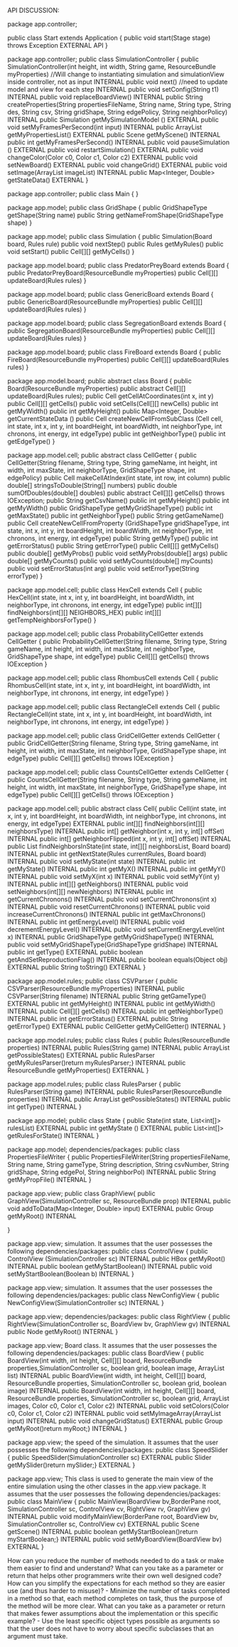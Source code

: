 API DISCUSSION:

package app.controller;

public class Start extends Application {
      public void start(Stage stage) throws Exception
      EXTERNAL API
}

package app.controller;
public class SimulationController {
      public SimulationController(int height, int width, String game, ResourceBundle myProperties) //Will change to instantiating simulation and simulationView inside controller, not as input
    INTERNAL
    public void next() //need to update model and view for each step
    INTERNAL
    public void setConfig(String t1)
    INTERNAL
    public void replaceBoardView()
    INTERNAL
    public String createProperties(String propertiesFileName, String name, String type, String des, String csv, String gridShape, String edgePolicy, String neighborPolicy)
    INTERNAL
    public Simulation getMySimulationModel ()
    EXTERNAL
    public void setMyFramesPerSecond(int input)
    INTERNAL
    public ArrayList<String> getMyPropertiesList()
    EXTERNAL
    public Scene getMyScene()
    INTERNAL
    public int getMyFramesPerSecond()
    INTERNAL
    public void pauseSimulation ()
    EXTERNAL
    public void restartSimulation()
    EXTERNAL
    public void changeColor(Color c0, Color c1, Color c2)
    EXTERNAL
    public void setNewBoard()
    EXTERNAL
    public void changeGrid()
    EXTERNAL
    public void setImage(ArrayList<Image> imageList)
    INTERNAL
    public Map<Integer, Double> getStateData()
    EXTERNAL
}

package app.controller;
public class Main {
  }

package app.model;
public class GridShape {
      public GridShapeType getShape(String name)
    public String getNameFromShape(GridShapeType shape)
}

package app.model;
public class Simulation {
      public Simulation(Board board, Rules rule)
    public void nextStep()
    public Rules getMyRules()
    public void setStart()
    public Cell[][] getMyCells()
}

package app.model.board;
public class PredatorPreyBoard extends Board {
      public PredatorPreyBoard(ResourceBundle myProperties)
    public Cell[][] updateBoard(Rules rules)
}

package app.model.board;
public class GenericBoard extends Board {
          public GenericBoard(ResourceBundle myProperties)
        public Cell[][] updateBoard(Rules rules)
}

package app.model.board;
public class SegregationBoard extends Board {
      public SegregationBoard(ResourceBundle myProperties)
    public Cell[][] updateBoard(Rules rules)
}

package app.model.board;
public class FireBoard extends Board {
      public FireBoard(ResourceBundle myProperties)
    public Cell[][] updateBoard(Rules rules)
}

package app.model.board;
public abstract class Board {
      public Board(ResourceBundle myProperties)
    public abstract Cell[][] updateBoard(Rules rules);
    public Cell getCellAtCoordinates(int x, int y)
    public Cell[][] getCells()
    public void setCells(Cell[][] newCells)
    public int getMyWidth()
    public int getMyHeight()
    public Map<Integer, Double> getCurrentStateData ()
    public Cell createNewCellFromSubClass (Cell cell, int state, int x, int y, int boardHeight, int boardWidth, int neighborType, int chronons, int energy, int edgeType)
    public int getNeighborType()
    public int getEdgeType()
}

package app.model.cell;
public abstract class CellGetter {
      public CellGetter(String filename, String type, String gameName, int height, int width, int maxState, int neighborType, GridShapeType shape, int edgePolicy)
    public Cell makeCellAtIndex(int state, int row, int column)
    public double[] stringsToDouble(String[] numbers)
    public double sumOfDoubles(double[] doubles)
    public abstract Cell[][] getCells() throws IOException;
    public String getCsvName()
    public int getMyHeight()
    public int getMyWidth()
    public GridShapeType getMyGridShapeType()
    public int getMaxState()
    public int getNeighborType()
    public String getGameName()
    public Cell createNewCellFromProperty (GridShapeType gridShapeType, int state, int x, int y, int boardHeight, int boardWidth, int neighborType, int chronons, int energy, int edgeType)
    public String getMyType()
    public int getErrorStatus()
    public String getErrorType()
    public Cell[][] getMyCells()
    public double[] getMyProbs()
    public void setMyProbs(double[] args)
    public double[] getMyCounts()
    public void setMyCounts(double[] myCounts)
    public void setErrorStatus(int arg)
    public void setErrorType(String errorType)
}

package app.model.cell;
public class HexCell extends Cell {
      public HexCell(int state, int x, int y, int boardHeight, int boardWidth, int neighborType, int chronons, int energy, int edgeType)
    public int[][] findNeighbors(int[][] NEIGHBORS_HEX)
    public int[][] getTempNeighborsForType()
}

package app.model.cell;
public class ProbabilityCellGetter extends CellGetter {
      public ProbabilityCellGetter(String filename, String type, String gameName, int height, int width, int maxState, int neighborType, GridShapeType shape, int edgeType)
    public Cell[][] getCells() throws IOException
}

package app.model.cell;
public class RhombusCell extends Cell {
      public RhombusCell(int state, int x, int y, int boardHeight, int boardWidth, int neighborType, int chronons, int energy, int edgeType)
}

package app.model.cell;
public class RectangleCell extends Cell {
      public RectangleCell(int state, int x, int y, int boardHeight, int boardWidth, int neighborType, int chronons, int energy, int edgeType)
}

package app.model.cell;
public class GridCellGetter extends CellGetter {
      public GridCellGetter(String filename, String type, String gameName, int height, int width, int maxState, int neighborType, GridShapeType shape, int edgeType)
    public Cell[][] getCells() throws IOException
}

package app.model.cell;
public class CountsCellGetter extends CellGetter {
      public CountsCellGetter(String filename, String type, String gameName, int height, int width, int maxState, int neighborType, GridShapeType shape, int edgeType)
    public Cell[][] getCells() throws IOException
}

package app.model.cell;
public abstract class Cell{
      public Cell(int state, int x, int y, int boardHeight, int boardWidth, int neighborType, int chronons, int energy, int edgeType)
      EXTERNAL
    public int[][] findNeighbors(int[][] neighborsType)
    INTERNAL
    public int[] getNeighbor(int x, int y, int[] offSet)
    INTERNAL
    public int[] getNeighborFlipped(int x, int y, int[] offSet)
    INTERNAL
    public List<Cell> findNeighborsInState(int state, int[][] neighborsList, Board board)
    INTERNAL
    public int getNextState(Rules currentRules, Board board)
    INTERNAL
    public void setMyState(int state)
    INTERNAL
    public int getMyState()
    INTERNAL
    public int getMyX()
    INTERNAL
    public int getMyY()
    INTERNAL
    public void setMyX(int x)
    INTERNAL
    public void setMyY(int y)
    INTERNAL
    public int[][] getNeighbors()
    INTERNAL
    public void setNeighbors(int[][] newNeighbors)
    INTERNAL
    public int getCurrentChronons()
    INTERNAL
    public void setCurrentChronons(int x)
    INTERNAL
    public void resetCurrentChronons()
    INTERNAL
    public void increaseCurrentChronons()
    INTERNAL
    public int getMaxChronons()
    INTERNAL
    public int getEnergyLevel()
    INTERNAL
    public void decrementEnergyLevel()
    INTERNAL
    public void setCurrentEnergyLevel(int x)
    INTERNAL
    public GridShapeType getMyGridShapeType()
    INTERNAL
    public void  setMyGridShapeType(GridShapeType gridShape)
    INTERNAL
    public int getType()
    EXTERNAL
    public boolean getAndSetReproductionFlag()
    INTERNAL
    public boolean equals(Object obj)
    EXTERNAL
    public String toString()
    EXTERNAL
}

package app.model.rules;
public class CSVParser {
      public CSVParser(ResourceBundle myProperties)
      INTERNAL
    public CSVParser(String filename)
    INTERNAL
    public String getGameType()
    EXTERNAL
    public int getMyHeight()
    INTERNAL
    public int getMyWidth()
    INTERNAL
    public Cell[][] getCells()
    INTERAL
    public int getNeighborType()
    INTERNAL
    public int getErrorStatus()
    EXTERNAL
    public String getErrorType()
    EXTERNAL
    public CellGetter getMyCellGetter()
    INTERNAL
}

package app.model.rules;
public class Rules {
      public Rules(ResourceBundle properties)
      INTERNAL
    public Rules(String game)
    INTERNAL
    public ArrayList<State> getPossibleStates()
    EXTERNAL
    public RulesParser getMyRulesParser()return myRulesParser;}
    INTERNAL
    public ResourceBundle getMyProperties()
    EXTERNAL
}

package app.model.rules;
public class RulesParser {
      public RulesParser(String game)
      INTERNAL
    public RulesParser(ResourceBundle properties)
    INTERNAL
    public ArrayList<State> getPossibleStates()
    INTERNAL
    public int getType()
    INTERNAL
}

package app.model;
public class State {
      public State(int state, List<int[]> rulesList)
      EXTERNAL
    public int getMyState ()
    EXTERNAL
    public List<int[]> getRulesForState()
    INTERNAL
}

package app.model;
dependencies/packages:
public class PropertiesFileWriter {
      public PropertiesFileWriter(String propertiesFileName, String name, String gameType, String description, String csvNumber, String gridShape, String edgePol, String neighborPol)
      INTERNAL
    public String getMyPropFile()
    INTERNAL
}

package app.view;
public class GraphView{
      public GraphView(SimulationController sc, ResourceBundle prop)
      INTERNAL
    public void addToData(Map<Integer, Double> input)
    EXTERNAL
    public Group getMyRoot()
    INTERNAL
    
}

package app.view;
simulation. It assumes that the user possesses the following dependencies/packages:
public class ControlView {
      public ControlView (SimulationController sc)
      INTERNAL
    public HBox getMyRoot()
    INTERNAL
    public boolean getMyStartBoolean()
    INTERNAL
    public void setMyStartBoolean(Boolean b)
    INTERNAL
}

package app.view;
simulation. It assumes that the user possesses the following dependencies/packages:
public class NewConfigView {
      public NewConfigView(SimulationController sc)
      INTERNAL
}

package app.view;
dependencies/packages:
public class RightView {
      public RightView(SimulationController sc, BoardView bv, GraphView gv)
      INTERNAL
    public Node getMyRoot()
    INTERNAL
}

package app.view;
Board class. It assumes that the user possesses the following dependencies/packages:
public class BoardView {
      public BoardView(int width, int height, Cell[][] board, ResourceBundle properties,SimulationController sc, boolean grid, boolean image, ArrayList<Image> list)
      INTERNAL
    public BoardView(int width, int height, Cell[][] board, ResourceBundle properties, SimulationController sc, boolean grid, boolean image)
    INTERNAL
    public BoardView(int width, int height, Cell[][] board, ResourceBundle properties, SimulationController sc, boolean grid, ArrayList<Image> images, Color c0, Color c1, Color c2)
    INTERNAL
    public void setColors(Color c0, Color c1, Color c2)
    INTERNAL
    public void setMyImageArray(ArrayList<Image> input)
    INTERNAL
    public void changeGridStatus()
    EXTERNAL
    public Group getMyRoot()return myRoot;}
    INTERNAL
}

package app.view;
the speed of the simulation. It assumes that the user possesses the following dependencies/packages:
public class SpeedSlider {
      public SpeedSlider(SimulationController sc)
      EXTERNAL
    public Slider getMySlider()return mySlider;}
    EXTERNAL
}

package app.view;
This class is used to generate the main view of the entire simulation using the other classes in the app.view package.
It assumes that the user possesses the following dependencies/packages:
public class MainView {
      public MainView(BoardView bv,BorderPane root, SimulationController sc, ControlView cv, RightView rv, GraphView gv)
      INTERNAL
    public void modifyMainView(BorderPane root, BoardView bv, SimulationController sc, ControlView cv)
    EXTERNAL
    public Scene getScene()
    INTERNAL
    public boolean getMyStartBoolean()return myStartBoolean;}
    INTERNAL
    public void  setMyBoardView(BoardView bv)
    EXTERNAL
}


 How can you reduce the number of methods needed to do a task or make them easier to find and understand?
 What can you take as a parameter or return that helps other programmers write their own well designed code?
 How can you simplify the expectations for each method so they are easier use (and thus harder to misuse)?
    - Minimize the number of tasks completed in a method so that, each method completes on task, thus
      the purpose of the method will be more clear.
 What can you take as a parameter or return that makes fewer assumptions about the implementation or this specific example?
    - Use the least specific object types possible as arguments so that the user does not have to worry about specific
      subclasses that an argument must take. 



 

